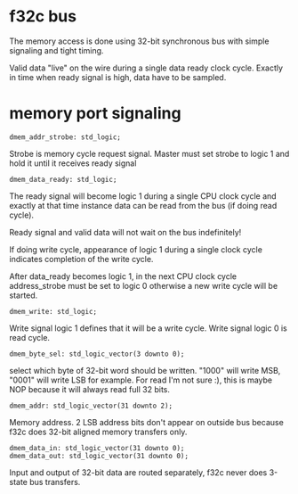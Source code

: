 # f32c bus

The memory access is done using 32-bit synchronous
bus with simple signaling and tight timing.

Valid data "live" on the wire during a single data
ready clock cycle. Exactly in time when ready
signal is high, data have to be sampled.

# memory port signaling

    dmem_addr_strobe: std_logic;
Strobe is memory cycle request signal.
Master must set strobe to logic 1 and hold it until
it receives ready signal

    dmem_data_ready: std_logic;
The ready signal will become logic 1 during a single CPU 
clock cycle and exactly at that time instance data
can be read from the bus (if doing read cycle).

Ready signal and valid data will not wait on the bus 
indefinitely!

If doing write cycle, appearance of logic 1 during a
single clock cycle indicates completion of the write cycle.

After data_ready becomes logic 1, in the next CPU clock cycle 
address_strobe must be set to logic 0 otherwise a
new write cycle will be started.

    dmem_write: std_logic;
Write signal logic 1 defines that it will be a write cycle.
Write signal logic 0 is read cycle.

    dmem_byte_sel: std_logic_vector(3 downto 0);
select which byte of 32-bit word should be written.
"1000" will write MSB, "0001" will write LSB for example.
For read I'm not sure :), this is maybe NOP because it 
will always read full 32 bits.

    dmem_addr: std_logic_vector(31 downto 2);
Memory address. 2 LSB address bits don't appear on outside
bus because f32c does 32-bit aligned memory transfers only.

    dmem_data_in: std_logic_vector(31 downto 0);
    dmem_data_out: std_logic_vector(31 downto 0);
Input and output of 32-bit data are routed separately,
f32c never does 3-state bus transfers.
